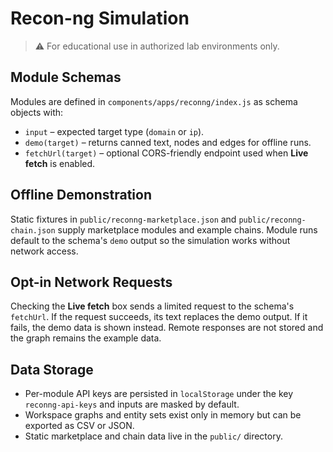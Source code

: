 # Recon-ng Simulation

> ⚠️ For educational use in authorized lab environments only.

## Module Schemas

Modules are defined in `components/apps/reconng/index.js` as schema objects with:

- `input` – expected target type (`domain` or `ip`).
- `demo(target)` – returns canned text, nodes and edges for offline runs.
- `fetchUrl(target)` – optional CORS-friendly endpoint used when **Live fetch** is enabled.

## Offline Demonstration

Static fixtures in `public/reconng-marketplace.json` and `public/reconng-chain.json` supply marketplace modules and example chains. Module runs default to the schema's `demo` output so the simulation works without network access.

## Opt-in Network Requests

Checking the **Live fetch** box sends a limited request to the schema's `fetchUrl`. If the request succeeds, its text replaces the demo output. If it fails, the demo data is shown instead. Remote responses are not stored and the graph remains the example data.

## Data Storage

 - Per-module API keys are persisted in `localStorage` under the key `reconng-api-keys` and inputs are masked by default.
- Workspace graphs and entity sets exist only in memory but can be exported as CSV or JSON.
- Static marketplace and chain data live in the `public/` directory.


